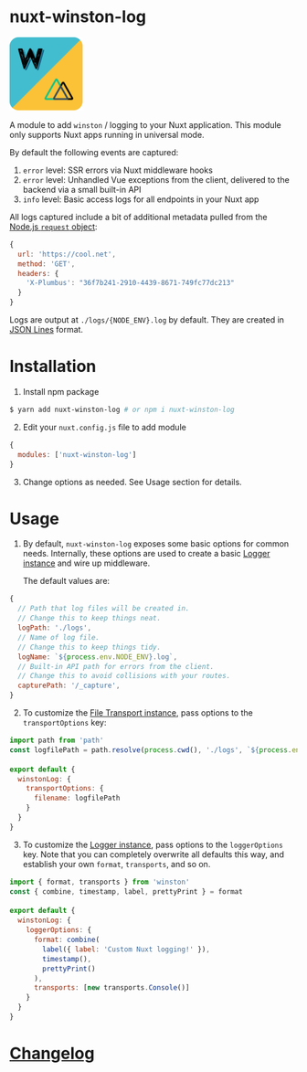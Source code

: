 # nuxt-winston-log

<img alt="Winston + Nuxt logo" src="icon.png?raw=true" width="128" />

A module to add `winston` / logging to your Nuxt application. This module only supports Nuxt apps running in universal mode.

By default the following events are captured:

1. `error` level: SSR errors via Nuxt middleware hooks
2. `error` level: Unhandled Vue exceptions from the client, delivered to the backend via a small built-in API
3. `info` level: Basic access logs for all endpoints in your Nuxt app

All logs captured include a bit of additional metadata pulled from the [Node.js `request` object](https://nodejs.org/dist/latest-v10.x/docs/api/http.html#http_class_http_incomingmessage):

```js
{
  url: 'https://cool.net',
  method: 'GET',
  headers: {
    'X-Plumbus': "36f7b241-2910-4439-8671-749fc77dc213"
  }
}
```

Logs are output at `./logs/{NODE_ENV}.log` by default. They are created in [JSON Lines](http://jsonlines.org/) format.

# Installation

1. Install npm package

```sh
$ yarn add nuxt-winston-log # or npm i nuxt-winston-log
```

2. Edit your `nuxt.config.js` file to add module

```js
{
  modules: ['nuxt-winston-log']
}
```

3. Change options as needed. See Usage section for details.

# Usage

1. By default, `nuxt-winston-log` exposes some basic options for common needs. Internally, these options are used to create a basic [Logger instance](https://github.com/winstonjs/winston#creating-your-own-logger) and wire up middleware.

    The default values are:

```js
{
  // Path that log files will be created in.
  // Change this to keep things neat.
  logPath: './logs',
  // Name of log file.
  // Change this to keep things tidy.
  logName: `${process.env.NODE_ENV}.log`,
  // Built-in API path for errors from the client.
  // Change this to avoid collisions with your routes.
  capturePath: '/_capture',
}
```

2. To customize the [File Transport instance](https://github.com/winstonjs/winston/blob/master/docs/transports.md#file-transport), pass options to the `transportOptions` key:

```js
import path from 'path'
const logfilePath = path.resolve(process.cwd(), './logs', `${process.env.NODE_ENV}.log`)

export default {
  winstonLog: {
    transportOptions: {
      filename: logfilePath
    }
  }
}
```

3. To customize the [Logger instance](https://github.com/winstonjs/winston#creating-your-own-logger), pass options to the `loggerOptions` key. Note that you can completely overwrite all defaults this way, and establish your own `format`, `transports`, and so on.

```js
import { format, transports } from 'winston'
const { combine, timestamp, label, prettyPrint } = format

export default {
  winstonLog: {
    loggerOptions: {
      format: combine(
        label({ label: 'Custom Nuxt logging!' }),
        timestamp(),
        prettyPrint()
      ),
      transports: [new transports.Console()]
    }
  }
}
```

# [Changelog](./CHANGELOG.md)
